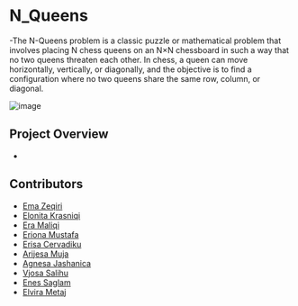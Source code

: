 # N_Queens
-The N-Queens problem is a classic puzzle or mathematical problem that involves placing N chess queens on an N×N chessboard in such a way that no two queens threaten each other. In chess, a queen can move horizontally, vertically, or diagonally, and the objective is to find a configuration where no two queens share the same row, column, or diagonal.

![image](https://github.com/elvirametaj/N_Queens/assets/118827510/fe662639-4206-43d6-9369-4da882f20ead)



## Project Overview
-






## Contributors

- [Ema Zeqiri](https://github.com/emazech)
- [Elonita Krasniqi](https://github.com/ElonitaKrasniqi1)
- [Era Maliqi](https://github.com/eramaliqi)
- [Eriona Mustafa](https://github.com/ErionaM)
- [Erisa Cervadiku](https://github.com/erisa3002)
- [Arijesa Muja](https://github.com/ArijesaMuja)
- [Agnesa Jashanica](https://github.com/agnesajashanicaa)
- [Vjosa Salihu](https://github.com/Vsalihu1)
- [Enes Saglam](https://github.com/SAGLAMENES)
- [Elvira Metaj](https://github.com/elvirametaj)
